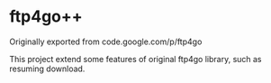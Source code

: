 # ftp4go++
Originally exported from code.google.com/p/ftp4go

This project extend some features of original ftp4go library, such as resuming download.

